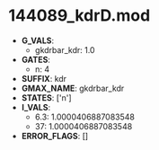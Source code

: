 # 144089_kdrD.mod

- **G_VALS**:
  - gkdrbar_kdr: 1.0
- **GATES**:
  - n: 4
- **SUFFIX**: kdr
- **GMAX_NAME**: gkdrbar_kdr
- **STATES**: ['n']
- **I_VALS**:
  - 6.3: 1.0000406887083548
  - 37: 1.0000406887083548
- **ERROR_FLAGS**: []
